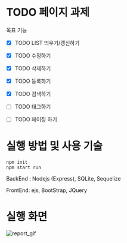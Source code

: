 # TODO 페이지 과제

목표 기능

- [x] TODO LIST 띄우기/갱신하기
- [x] TODO 수정하기
- [x] TODO 삭제하기
- [x] TODO 등록하기
- [x] TODO 검색하기
- [ ] TODO 태그하기
- [ ] TODO 페이징 하기


# 실행 방법 및 사용 기술

```
npm init
npm start run
```

BackEnd : Nodejs (Express), SQLite, Sequelize

FrontEnd: ejs, BootStrap, JQuery 


# 실행 화면
![report_gif](https://user-images.githubusercontent.com/26541563/117570698-52159b80-b106-11eb-83f3-b7cfc3964e2c.gif)
